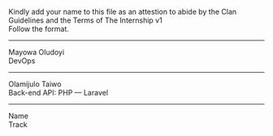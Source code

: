 Kindly add your name to this file as an attestion to abide by the Clan Guidelines and the Terms of The Internship v1
<br/> Follow the format.<br/> 
___
Mayowa Oludoyi <br/>
DevOps
___
Olamijulo Taiwo <br/>
Back-end API: PHP — Laravel
___
Name <br/>
Track
